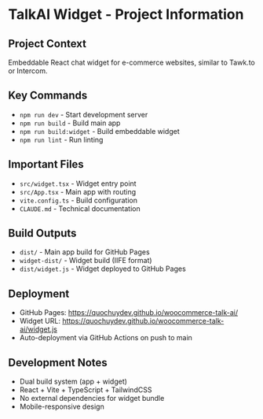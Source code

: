 # TalkAI Widget - Project Information

## Project Context
Embeddable React chat widget for e-commerce websites, similar to Tawk.to or Intercom.

## Key Commands
- `npm run dev` - Start development server
- `npm run build` - Build main app  
- `npm run build:widget` - Build embeddable widget
- `npm run lint` - Run linting

## Important Files
- `src/widget.tsx` - Widget entry point
- `src/App.tsx` - Main app with routing
- `vite.config.ts` - Build configuration
- `CLAUDE.md` - Technical documentation

## Build Outputs
- `dist/` - Main app build for GitHub Pages
- `widget-dist/` - Widget build (IIFE format)
- `dist/widget.js` - Widget deployed to GitHub Pages

## Deployment
- GitHub Pages: https://quochuydev.github.io/woocommerce-talk-ai/
- Widget URL: https://quochuydev.github.io/woocommerce-talk-ai/widget.js
- Auto-deployment via GitHub Actions on push to main

## Development Notes
- Dual build system (app + widget)
- React + Vite + TypeScript + TailwindCSS
- No external dependencies for widget bundle
- Mobile-responsive design